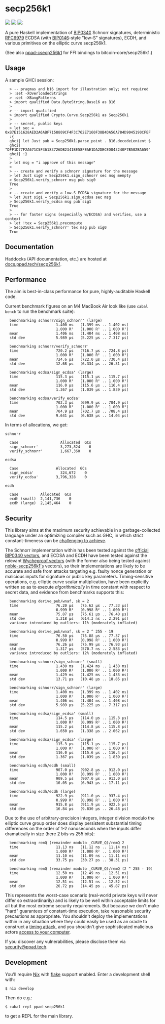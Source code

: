 # secp256k1

[![](https://img.shields.io/hackage/v/ppad-secp256k1?color=blue)](https://hackage.haskell.org/package/ppad-secp256k1)
![](https://img.shields.io/badge/license-MIT-brightgreen)
[![](https://img.shields.io/badge/haddock-secp256k1-lightblue)](https://docs.ppad.tech/secp256k1)

A pure Haskell implementation of [BIP0340][bp340] Schnorr signatures,
deterministic [RFC6979][r6979] ECDSA (with [BIP0146][bp146]-style
"low-S" signatures), ECDH, and various primitives on the elliptic curve
secp256k1.

(See also [ppad-csecp256k1][csecp] for FFI bindings to
bitcoin-core/secp256k1.)

## Usage

A sample GHCi session:

```
  > -- pragmas and b16 import for illustration only; not required
  > :set -XOverloadedStrings
  > :set -XBangPatterns
  > import qualified Data.ByteString.Base16 as B16
  >
  > -- import qualified
  > import qualified Crypto.Curve.Secp256k1 as Secp256k1
  >
  > -- secret, public keys
  > let sec = 0xB7E151628AED2A6ABF7158809CF4F3C762E7160F38B4DA56A784D9045190CFEF
  :{
  ghci| let Just pub = Secp256k1.parse_point . B16.decodeLenient $
  ghci|       "DFF1D77F2A671C5F36183726DB2341BE58FEAE1DA2DECED843240F7B502BA659"
  ghci| :}
  >
  > let msg = "i approve of this message"
  >
  > -- create and verify a schnorr signature for the message
  > let Just sig0 = Secp256k1.sign_schnorr sec msg mempty
  > Secp256k1.verify_schnorr msg pub sig0
  True
  >
  > -- create and verify a low-S ECDSA signature for the message
  > let Just sig1 = Secp256k1.sign_ecdsa sec msg
  > Secp256k1.verify_ecdsa msg pub sig1
  True
  >
  > -- for faster signs (especially w/ECDSA) and verifies, use a context
  > let !tex = Secp256k1.precompute
  > Secp256k1.verify_schnorr' tex msg pub sig0
  True
```

## Documentation

Haddocks (API documentation, etc.) are hosted at
[docs.ppad.tech/secp256k1][hadoc].

## Performance

The aim is best-in-class performance for pure, highly-auditable Haskell
code.

Current benchmark figures on an M4 MacBook Air look like (use `cabal
bench` to run the benchmark suite):

```
  benchmarking schnorr/sign_schnorr' (large)
  time                 1.400 ms   (1.399 ms .. 1.402 ms)
                       1.000 R²   (1.000 R² .. 1.000 R²)
  mean                 1.406 ms   (1.404 ms .. 1.408 ms)
  std dev              5.989 μs   (5.225 μs .. 7.317 μs)

  benchmarking schnorr/verify_schnorr'
  time                 720.2 μs   (716.7 μs .. 724.8 μs)
                       1.000 R²   (1.000 R² .. 1.000 R²)
  mean                 724.6 μs   (722.0 μs .. 730.4 μs)
  std dev              12.68 μs   (6.334 μs .. 26.31 μs)

  benchmarking ecdsa/sign_ecdsa' (large)
  time                 115.3 μs   (115.1 μs .. 115.7 μs)
                       1.000 R²   (1.000 R² .. 1.000 R²)
  mean                 116.0 μs   (115.6 μs .. 116.4 μs)
  std dev              1.367 μs   (1.039 μs .. 1.839 μs)

  benchmarking ecdsa/verify_ecdsa'
  time                 702.3 μs   (699.9 μs .. 704.9 μs)
                       1.000 R²   (1.000 R² .. 1.000 R²)
  mean                 704.9 μs   (702.7 μs .. 708.4 μs)
  std dev              9.641 μs   (6.638 μs .. 14.04 μs)
```

In terms of allocations, we get:

```
schnorr

  Case                   Allocated  GCs
  sign_schnorr'          3,273,824    0
  verify_schnorr'        1,667,360    0

ecdsa

  Case                 Allocated  GCs
  sign_ecdsa'            324,672    0
  verify_ecdsa'        3,796,328    0

ecdh

  Case          Allocated  GCs
  ecdh (small)  2,141,736    0
  ecdh (large)  2,145,464    0
```

## Security

This library aims at the maximum security achievable in a
garbage-collected language under an optimizing compiler such as GHC, in
which strict constant-timeness can be [challenging to achieve][const].

The Schnorr implementation within has been tested against the [official
BIP0340 vectors][ut340], and ECDSA and ECDH have been tested against the
relevant [Wycheproof vectors][wyche] (with the former also being tested
against [noble-secp256k1's][noble] vectors), so their implementations
are likely to be accurate and safe from attacks targeting e.g.
faulty nonce generation or malicious inputs for signature or public
key parameters. Timing-sensitive operations, e.g. elliptic curve
scalar multiplication, have been explicitly written so as to execute
*algorithmically* in time constant with respect to secret data, and
evidence from benchmarks supports this:

```
  benchmarking derive_pub/wnaf, sk = 2
  time                 76.20 μs   (75.62 μs .. 77.33 μs)
                       0.999 R²   (0.998 R² .. 1.000 R²)
  mean                 75.87 μs   (75.61 μs .. 76.48 μs)
  std dev              1.218 μs   (614.3 ns .. 2.291 μs)
  variance introduced by outliers: 11% (moderately inflated)

  benchmarking derive_pub/wnaf, sk = 2 ^ 255 - 19
  time                 76.50 μs   (75.88 μs .. 77.37 μs)
                       0.999 R²   (0.998 R² .. 1.000 R²)
  mean                 76.26 μs   (75.99 μs .. 76.93 μs)
  std dev              1.317 μs   (570.7 ns .. 2.583 μs)
  variance introduced by outliers: 12% (moderately inflated)

  benchmarking schnorr/sign_schnorr' (small)
  time                 1.430 ms   (1.424 ms .. 1.438 ms)
                       1.000 R²   (1.000 R² .. 1.000 R²)
  mean                 1.429 ms   (1.425 ms .. 1.433 ms)
  std dev              13.71 μs   (10.48 μs .. 18.85 μs)

  benchmarking schnorr/sign_schnorr' (large)
  time                 1.400 ms   (1.399 ms .. 1.402 ms)
                       1.000 R²   (1.000 R² .. 1.000 R²)
  mean                 1.406 ms   (1.404 ms .. 1.408 ms)
  std dev              5.989 μs   (5.225 μs .. 7.317 μs)

  benchmarking ecdsa/sign_ecdsa' (small)
  time                 114.5 μs   (114.0 μs .. 115.3 μs)
                       1.000 R²   (0.999 R² .. 1.000 R²)
  mean                 115.2 μs   (114.8 μs .. 115.8 μs)
  std dev              1.650 μs   (1.338 μs .. 2.062 μs)

  benchmarking ecdsa/sign_ecdsa' (large)
  time                 115.3 μs   (115.1 μs .. 115.7 μs)
                       1.000 R²   (1.000 R² .. 1.000 R²)
  mean                 116.0 μs   (115.6 μs .. 116.4 μs)
  std dev              1.367 μs   (1.039 μs .. 1.839 μs)

  benchmarking ecdh/ecdh (small)
  time                 907.0 μs   (902.8 μs .. 912.0 μs)
                       1.000 R²   (0.999 R² .. 1.000 R²)
  mean                 909.5 μs   (907.0 μs .. 913.0 μs)
  std dev              10.05 μs   (6.943 μs .. 17.11 μs)

  benchmarking ecdh/ecdh (large)
  time                 922.9 μs   (911.0 μs .. 937.4 μs)
                       0.999 R²   (0.998 R² .. 1.000 R²)
  mean                 915.8 μs   (911.9 μs .. 922.5 μs)
  std dev              16.84 μs   (9.830 μs .. 26.48 μs)
```

Due to the use of arbitrary-precision integers, integer division modulo
the elliptic curve group order does display persistent substantial
timing differences on the order of 1-2 nanoseconds when the inputs
differ dramatically in size (here 2 bits vs 255 bits):

```
  benchmarking remQ (remainder modulo _CURVE_Q)/remQ 2
  time                 11.13 ns   (11.12 ns .. 11.14 ns)
                       1.000 R²   (1.000 R² .. 1.000 R²)
  mean                 11.10 ns   (11.09 ns .. 11.11 ns)
  std dev              33.75 ps   (30.27 ps .. 38.31 ps)

  benchmarking remQ (remainder modulo _CURVE_Q)/remQ (2 ^ 255 - 19)
  time                 12.50 ns   (12.49 ns .. 12.51 ns)
                       1.000 R²   (1.000 R² .. 1.000 R²)
  mean                 12.51 ns   (12.51 ns .. 12.52 ns)
  std dev              26.72 ps   (14.45 ps .. 45.87 ps)
```

This represents the worst-case scenario (real-world private keys will
never differ so extraordinarily) and is likely to be well within
acceptable limits for all but the most extreme security requirements.
But because we don't make "hard" guarantees of constant-time execution,
take reasonable security precautions as appropriate. You shouldn't
deploy the implementations within in any situation where they could
easily be used as an oracle to construct a [timing attack][timea],
and you shouldn't give sophisticated malicious actors [access to your
computer][flurl].

If you discover any vulnerabilities, please disclose them via
security@ppad.tech.

## Development

You'll require [Nix][nixos] with [flake][flake] support enabled. Enter a
development shell with:

```
$ nix develop
```

Then do e.g.:

```
$ cabal repl ppad-secp256k1
```

to get a REPL for the main library.

[bp340]: https://github.com/bitcoin/bips/blob/master/bip-0340.mediawiki
[ut340]: https://github.com/bitcoin/bips/blob/master/bip-0340/test-vectors.csv
[bp146]: https://github.com/bitcoin/bips/blob/master/bip-0146.mediawiki
[r6979]: https://www.rfc-editor.org/rfc/rfc6979
[nixos]: https://nixos.org/
[flake]: https://nixos.org/manual/nix/unstable/command-ref/new-cli/nix3-flake.html
[hadoc]: https://docs.ppad.tech/secp256k1
[wyche]: https://github.com/C2SP/wycheproof
[timea]: https://en.wikipedia.org/wiki/Timing_attack
[flurl]: https://eprint.iacr.org/2014/140.pdf
[const]: https://www.chosenplaintext.ca/articles/beginners-guide-constant-time-cryptography.html
[csecp]: https://git.ppad.tech/csecp256k1
[noble]: https://github.com/paulmillr/noble-secp256k1
